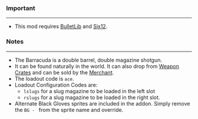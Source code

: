 ### Important
---
- This mod requires [BulletLib](https://gitlab.com/accensi/hd-addons/hdbulletlib) and [Six12](https://gitlab.com/icarus-innovations/hdest-addons/six12).

### Notes
---
- The Barracuda is a double barrel, double magazine shotgun.
- It can be found naturally in the world. It can also drop from [Weapon Crates](https://gitlab.com/accensi/hd-addons/weapon-crate) and can be sold by the [Merchant](https://gitlab.com/accensi/hd-addons/merchant).
- The loadout code is `ace`.
- Loadout Configuration Codes are:
	- `lslugs` for a slug magazine to be loaded in the left slot
	- `rslugs` for a slug magazine to be loaded in the right slot.
- Alternate Black Gloves sprites are included in the addon. Simply remove the `BG - `  from the sprite name and override.
